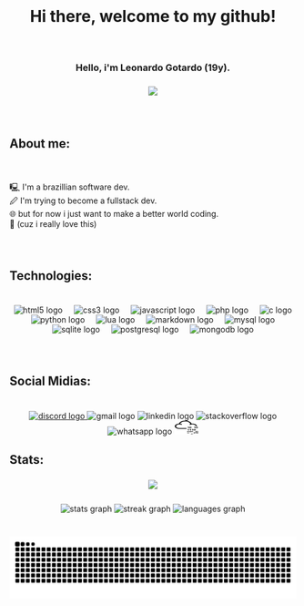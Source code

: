 <br clear="both">

<h1 align="center">Hi there, welcome to my github!</h1>

###

<br clear="both">

<h3 align="center">Hello, i'm Leonardo Gotardo (19y).</h3>

###

<div align="center">
  <img height="210" src="https://media.tenor.com/zqABGVPLS-UAAAAC/shescool.gif"  />
</div>

###

<br clear="both">

<h2 align="left">About me:</h2>

###

<br clear="both">

<p align="left">🖳 I'm a brazillian software dev. <br>🖉 I'm trying to become a fullstack dev.<br>🌐 but for now i just want to make a better world coding. <br>🖤 (cuz i really love this)</p>

###

<br clear="both">

<h2 align="left">Technologies:</h2>

###

<br clear="both">

<div align="center">
  <img src="https://cdn.jsdelivr.net/gh/devicons/devicon/icons/html5/html5-original.svg" height="30" alt="html5 logo"  />
  <img width="12" />
  <img src="https://cdn.jsdelivr.net/gh/devicons/devicon/icons/css3/css3-original.svg" height="30" alt="css3 logo"  />
  <img width="12" />
  <img src="https://cdn.jsdelivr.net/gh/devicons/devicon/icons/javascript/javascript-original.svg" height="30" alt="javascript logo"  />
  <img width="12" />
  <img src="https://cdn.jsdelivr.net/gh/devicons/devicon/icons/php/php-original.svg" height="30" alt="php logo"  />
  <img width="12" />
  <img src="https://cdn.jsdelivr.net/gh/devicons/devicon/icons/c/c-original.svg" height="30" alt="c logo"  />
  <img width="12" />
  <img src="https://cdn.jsdelivr.net/gh/devicons/devicon/icons/python/python-original.svg" height="30" alt="python logo"  />
  <img width="12" />
  <img src="https://cdn.jsdelivr.net/gh/devicons/devicon/icons/lua/lua-original.svg" height="30" alt="lua logo"  />
  <img width="12" />
  <img src="https://skillicons.dev/icons?i=md" height="30" alt="markdown logo"  />
  <img width="12" />
  <img src="https://cdn.jsdelivr.net/gh/devicons/devicon/icons/mysql/mysql-original.svg" height="30" alt="mysql logo"  />
  <img width="12" />
  <img src="https://cdn.jsdelivr.net/gh/devicons/devicon/icons/sqlite/sqlite-original.svg" height="30" alt="sqlite logo"  />
  <img width="12" />
  <img src="https://cdn.jsdelivr.net/gh/devicons/devicon/icons/postgresql/postgresql-original.svg" height="30" alt="postgresql logo"  />
  <img width="12" />
  <img src="https://cdn.jsdelivr.net/gh/devicons/devicon/icons/mongodb/mongodb-original.svg" height="30" alt="mongodb logo"  />
</div>

###

<br clear="both">

<h2 align="left">Social Midias:</h2>

###

<br clear="both">

<div align="center">
  <a href="discordapp.com/users/1025506598031982722" target="_blank">
    <img src="https://raw.githubusercontent.com/maurodesouza/profile-readme-generator/master/src/assets/icons/social/discord/default.svg" width="42" height="24" alt="discord logo"  />
  </a>
  <img src="https://raw.githubusercontent.com/maurodesouza/profile-readme-generator/master/src/assets/icons/social/gmail/default.svg" width="42" height="24" alt="gmail logo"  />
  <img src="https://raw.githubusercontent.com/maurodesouza/profile-readme-generator/master/src/assets/icons/social/linkedin/default.svg" width="42" height="24" alt="linkedin logo"  />
  <img src="https://raw.githubusercontent.com/maurodesouza/profile-readme-generator/master/src/assets/icons/social/stackoverflow/default.svg" width="42" height="24" alt="stackoverflow logo"  />
  <img src="https://raw.githubusercontent.com/maurodesouza/profile-readme-generator/master/src/assets/icons/social/whatsapp/default.svg" width="42" height="24" alt="whatsapp logo"  />
  <img src="https://raw.githubusercontent.com/maurodesouza/profile-readme-generator/master/src/assets/icons/social/tryhackme/default.svg" width="42" height="24" alt="tryhackme logo"  />
</div>

###

<h2 align="left">Stats:</h2>

###

<div align="center">
  <img src="https://profile-counter.glitch.me/LeoGotardo/count.svg?"  />
</div>

###

<div align="center">
  <img src="https://github-readme-stats.vercel.app/api?username=LeoGotardo&hide_title=false&hide_rank=false&show_icons=true&include_all_commits=true&count_private=true&disable_animations=false&theme=midnight-purple&locale=en&hide_border=true&custom_title=GitHub%20Stats" height="150" alt="stats graph"  />
  <img src="https://streak-stats.demolab.com?user=LeoGotardo&locale=en&mode=daily&theme=midnight-purple&hide_border=true&border_radius=5&date_format=j%20M%5B%20Y%5D" height="150" alt="streak graph"  />
  <img src="https://github-readme-stats.vercel.app/api/top-langs?username=LeoGotardo&locale=en&hide_title=false&layout=compact&card_width=320&langs_count=5&theme=midnight-purple&hide_border=true&custom_title=Used%20Languages" height="150" alt="languages graph"  />
</div>

###

<br clear="both">

<img src="https://raw.githubusercontent.com/LeoGotardo/LeoGotardo/output/snake.svg" alt="Snake animation" />

###
